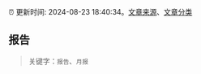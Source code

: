 :alarm_clock: 更新时间: 2024-08-23 18:40:34。[文章来源](/README.md)、[文章分类](/TAGS.md)

## 报告


> 关键字：`报告`、`月报`



